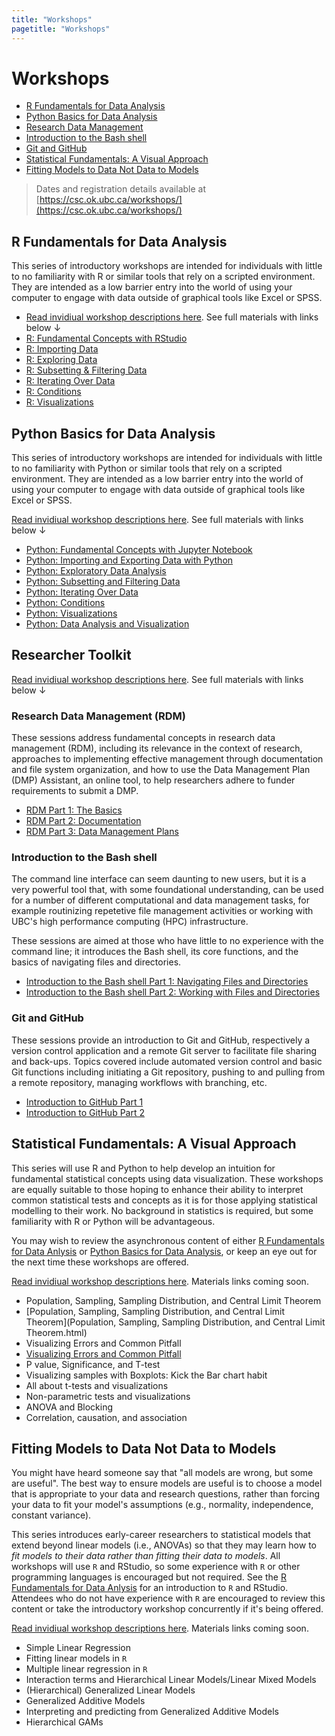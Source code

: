 ```yaml
---
title: "Workshops"
pagetitle: "Workshops"
---
```


# Workshops

* [R Fundamentals for Data Analysis](https://csc-ubc-okanagan.github.io/workshops/#r-fundamentals-for-data-analysis)
* [Python Basics for Data Analysis](https://csc-ubc-okanagan.github.io/workshops/#python-basics-for-data-analysis)
* [Research Data Management](https://csc-ubc-okanagan.github.io/workshops/#research-data-management-rdm)
* [Introduction to the Bash shell](https://csc-ubc-okanagan.github.io/workshops/#introduction-to-the-bash-shell)
* [Git and GitHub](https://csc-ubc-okanagan.github.io/workshops/#git-and-github)
* [Statistical Fundamentals: A Visual Approach](https://csc-ubc-okanagan.github.io/workshops/#statistical-fundamentals-a-visual-approach)
* [Fitting Models to Data Not Data to Models](https://csc-ubc-okanagan.github.io/workshops/#fitting-models-to-data-not-data-to-models)

> Dates and registration details available at [https://csc.ok.ubc.ca/workshops/](https://csc.ok.ubc.ca/workshops/)

## R Fundamentals for Data Analysis

This series of introductory workshops are intended for individuals with little to no familiarity with R or similar tools that rely on a scripted environment. They are intended as a low barrier entry into the world of using your computer to engage with data outside of graphical tools like Excel or SPSS.

* [Read invidiual workshop descriptions here](https://github.com/csc-ubc-okanagan/workshops/blob/main/outlines/r-fundamentals-for-data-analysis.md). See full materials with links below &darr;
* [R: Fundamental Concepts with RStudio](R_fundamental-concepts-with-RStudio.html)
* [R: Importing Data](R_importing-data.html)
* [R: Exploring Data](R_exploring-data.html)
* [R: Subsetting & Filtering Data](R_subsetting-and-filtering-data.html)
* [R: Iterating Over Data](R_iterating-over-data.html)
* [R: Conditions](R_conditions.html)
* [R: Visualizations](R_visualization.html)

## Python Basics for Data Analysis

This series of introductory workshops are intended for individuals with little to no familiarity with Python or similar tools that rely on a scripted environment. They are intended as a low barrier entry into the world of using your computer to engage with data outside of graphical tools like Excel or SPSS.

[Read invidiual workshop descriptions here](https://github.com/csc-ubc-okanagan/workshops/blob/main/outlines/python-basics-for-data-analysis.md). See full materials with links below &darr;

* [Python: Fundamental Concepts with Jupyter Notebook](Python_fundamental-concepts-with-Jupyter-Notebook.html)
* [Python: Importing and Exporting Data with Python](Python_importing-data.html)
* [Python: Exploratory Data Analysis](Exploratory_Data_Analysis_Workshop3.html)
* [Python: Subsetting and Filtering Data](Subsetting_and_Filtering_Data_Workshop4.html)
* [Python: Iterating Over Data](Iterating_Over_Data_Workshop5.html)
* [Python: Conditions](Python_conditions.html)
* [Python: Visualizations](Python_Visualization.html)
* [Python: Data Analysis and Visualization](Workshop8_Visualization_continued.html)

## Researcher Toolkit

[Read invidiual workshop descriptions here](https://github.com/csc-ubc-okanagan/workshops/blob/main/outlines/python-basics-for-data-analysis.md). See full materials with links below &darr;

### Research Data Management (RDM)

These sessions address fundamental concepts in research data management (RDM), including its relevance in the context of research, approaches to implementing effective management through documentation and file system organization, and how to use the Data Management Plan (DMP) Assistant, an online tool, to help researchers adhere to funder requirements to submit a DMP.

* [RDM Part 1: The Basics](RDM_pt1-the-basics.html)
* [RDM Part 2: Documentation](RDM_pt2-documentation.html)
* [RDM Part 3: Data Management Plans](https://ubc-library-rc.github.io/rdm/content/06_Data_Management_Plan.html)


### Introduction to the Bash shell

The command line interface can seem daunting to new users, but it is a very powerful tool that, with some foundational understanding, can be used for a number of different computational and data management tasks, for example routinizing repetetive file management activities or working with UBC's high performance computing (HPC) infrastructure.

These sessions are aimed at those who have little to no experience with the command line; it introduces the Bash shell, its core functions, and the basics of navigating files and directories.

* [Introduction to the Bash shell Part 1: Navigating Files and Directories](UNIX_pt1.html)
* [Introduction to the Bash shell Part 2: Working with Files and Directories](UNIX_pt2.html)

### Git and GitHub

These sessions provide an introduction to Git and GitHub, respectively a version control application and a remote Git server to facilitate file sharing and back-ups. Topics covered include automated version control and basic Git functions including initiating a Git repository, pushing to and pulling from a remote repository, managing workflows with branching, etc.

* [Introduction to GitHub Part 1](Intro-GitHub-Part-1.html)
* [Introduction to GitHub Part 2](Intro-GitHub-Part-2.html)

## Statistical Fundamentals: A Visual Approach

This series will use R and Python to help develop an intuition for fundamental statistical concepts using data visualization. These workshops are equally suitable to those hoping to enhance their ability to interpret common statistical tests and concepts as it is for those applying statistical modelling to their work. No background in statistics is required, but some familiarity with R or Python will be advantageous. 

You may wish to review the asynchronous content of either [R Fundamentals for Data Anlysis](https://csc-ubc-okanagan.github.io/workshops/#r-fundamentals-for-data-analysis) or [Python Basics for Data Analysis](https://csc-ubc-okanagan.github.io/workshops/#python-basics-for-data-analysis), or keep an eye out for the next time these workshops are offered.

[Read invidiual workshop descriptions here](https://github.com/csc-ubc-okanagan/workshops/blob/main/outlines/statistical-fundamentals_a-visual-approach.md). Materials links coming soon.

* Population, Sampling, Sampling Distribution, and Central Limit Theorem
* [Population, Sampling, Sampling Distribution, and Central Limit Theorem](Population, Sampling, Sampling Distribution, and Central Limit Theorem.html)
* Visualizing Errors and Common Pitfall
* [Visualizing Errors and Common Pitfall](Error_Bars.html)
* P value, Significance, and T-test
* Visualizing samples with Boxplots: Kick the Bar chart habit
* All about t-tests and visualizations
* Non-parametric tests and visualizations
* ANOVA and Blocking
* Correlation, causation, and association

## Fitting Models to Data Not Data to Models

You might have heard someone say that "all models are wrong, but some are useful". The best way to ensure models are useful is to choose a model that is appropriate to your data and research questions, rather than forcing your data to fit your model's assumptions (e.g., normality, independence, constant variance).

This series introduces early-career researchers to statistical models that extend beyond linear models (i.e., ANOVAs) so that they may learn how to *fit models to their data rather than fitting their data to models*. All workshops will use `R` and RStudio, so some experience with `R` or other programming languages is encouraged but not required. See the [R Fundamentals for Data Anlysis](https://csc-ubc-okanagan.github.io/workshops/#r-fundamentals-for-data-analysis) for an introduction to `R` and RStudio. Attendees who do not have experience with `R` are encouraged to review this content or take the introductory workshop concurrently if it's being offered.

[Read invidiual workshop descriptions here](https://github.com/csc-ubc-okanagan/workshops/blob/main/outlines/fitting-models-to-data-not-data-to-models.md). Materials links coming soon.

* Simple Linear Regression
* Fitting linear models in `R`
* Multiple linear regression in `R`
* Interaction terms and Hierarchical Linear Models/Linear Mixed Models
* (Hierarchical) Generalized Linear Models
* Generalized Additive Models
* Interpreting and predicting from Generalized Additive Models
* Hierarchical GAMs




